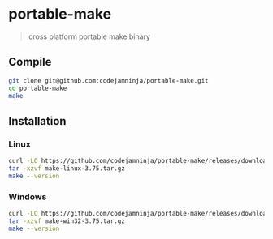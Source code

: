 # portable-make

> cross platform portable make binary

## Compile

```sh
git clone git@github.com:codejamninja/portable-make.git
cd portable-make
make
```

## Installation

### Linux

```sh
curl -LO https://github.com/codejamninja/portable-make/releases/download/3.75/make-linux-3.75.tar.gz
tar -xzvf make-linux-3.75.tar.gz
make --version
```

### Windows

```sh
curl -LO https://github.com/codejamninja/portable-make/releases/download/3.75/make-win32-3.75.tar.gz
tar -xzvf make-win32-3.75.tar.gz
make --version
```
